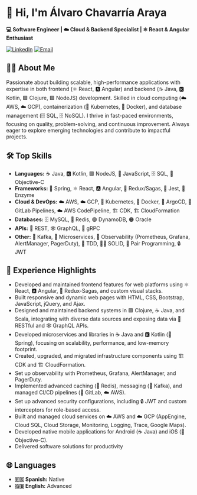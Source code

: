 # 👋 Hi, I'm Álvaro Chavarría Araya

**💻 Software Engineer | ☁️ Cloud & Backend Specialist | ⚛️ React & Angular Enthusiast**

[![LinkedIn](https://img.shields.io/badge/LinkedIn-alvarodrx-blue?logo=linkedin)](https://linkedin.com/in/alvarodrx/)
[![Email](https://img.shields.io/badge/Email-alvarodrx@gmail.com-red?logo=gmail)](mailto:alvarodrx@gmail.com)

## 🙋‍♂️ About Me

Passionate about building scalable, high-performance applications with expertise in both frontend (⚛️ React, 🅰️ Angular) and backend (☕ Java, 🅺 Kotlin, 🟪 Clojure, 🟩 NodeJS) development. Skilled in cloud computing (☁️ AWS, ☁️ GCP), containerization (🐳 Kubernetes, 🐳 Docker), and database management (🗄️ SQL, 🗄️ NoSQL). I thrive in fast-paced environments, focusing on quality, problem-solving, and continuous improvement. Always eager to explore emerging technologies and contribute to impactful projects.

## 🛠️ Top Skills

- **Languages:** ☕ Java, 🅺 Kotlin, 🟩 NodeJS, 📜 JavaScript, 🗄️ SQL, 🍏 Objective-C
- **Frameworks:** 🌱 Spring, ⚛️ React, 🅰️ Angular, 🔄 Redux/Sagas, 🧪 Jest, 🧬 Enzyme
- **Cloud & DevOps:** ☁️ AWS, ☁️ GCP, 🐳 Kubernetes, 🐳 Docker, 🚦 ArgoCD, 🔀 GitLab Pipelines, ☁️ AWS CodePipeline, 🏗️ CDK, 🏗️ CloudFormation
- **Databases:** 🗄️ MySQL, 🧠 Redis, 🟢 DynamoDB, 🟠 Oracle
- **APIs:** 🔗 REST, 🕸️ GraphQL, 🔌 gRPC
- **Other:** 📨 Kafka, 🧩 Microservices, 👀 Observability (Prometheus, Grafana, AlertManager, PagerDuty), 🧪 TDD, 🧑‍💻 SOLID, 🤝 Pair Programming, 🔒 JWT

## 💼 Experience Highlights

- Developed and maintained frontend features for web platforms using ⚛️ React, 🅰️ Angular, 🔄 Redux-Sagas, and custom visual stacks.
- Built responsive and dynamic web pages with HTML, CSS, Bootstrap, JavaScript, jQuery, and Ajax.
- Designed and maintained backend systems in 🟪 Clojure, ☕ Java, and Scala, integrating with diverse data sources and exposing data via 🔗 RESTful and 🕸️ GraphQL APIs.
- Developed microservices and libraries in ☕ Java and 🅺 Kotlin (🌱 Spring), focusing on scalability, performance, and low-memory footprint.
- Created, upgraded, and migrated infrastructure components using 🏗️ CDK and 🏗️ CloudFormation.
- Set up observability with Prometheus, Grafana, AlertManager, and PagerDuty.
- Implemented advanced caching (🧠 Redis), messaging (📨 Kafka), and managed CI/CD pipelines (🔀 GitLab, ☁️ AWS).
- Set up advanced security configurations, including 🔒 JWT and custom interceptors for role-based access.
- Built and managed cloud services on ☁️ AWS and ☁️ GCP (AppEngine, Cloud SQL, Cloud Storage, Monitoring, Logging, Trace, Google Maps).
- Developed native mobile applications for Android (☕ Java) and iOS (🍏 Objective-C).
- Delivered software solutions for productivity


## 🌐 Languages

- **🇪🇸 Spanish:** Native
- **🇬🇧 English:** Advanced